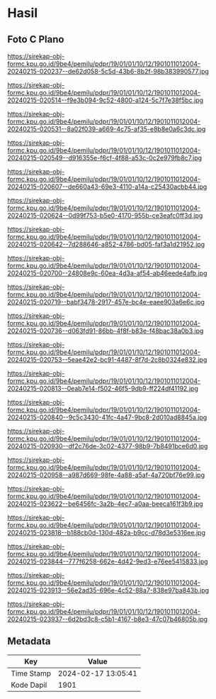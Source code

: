 # Hasil

## Foto C Plano

https://sirekap-obj-formc.kpu.go.id/9be4/pemilu/pdpr/19/01/01/10/12/1901011012004-20240215-020237--de62d058-5c5d-43b6-8b2f-98b383990577.jpg

https://sirekap-obj-formc.kpu.go.id/9be4/pemilu/pdpr/19/01/01/10/12/1901011012004-20240215-020514--f9e3b094-9c52-4800-a124-5c7f7e38f5bc.jpg

https://sirekap-obj-formc.kpu.go.id/9be4/pemilu/pdpr/19/01/01/10/12/1901011012004-20240215-020531--8a02f039-a669-4c75-af35-e8b8e0a6c3dc.jpg

https://sirekap-obj-formc.kpu.go.id/9be4/pemilu/pdpr/19/01/01/10/12/1901011012004-20240215-020549--d916355e-f6cf-4f88-a53c-0c2e979fb8c7.jpg

https://sirekap-obj-formc.kpu.go.id/9be4/pemilu/pdpr/19/01/01/10/12/1901011012004-20240215-020607--de660a43-69e3-4110-a14a-c25430acbb44.jpg

https://sirekap-obj-formc.kpu.go.id/9be4/pemilu/pdpr/19/01/01/10/12/1901011012004-20240215-020624--0d99f753-b5e0-4170-955b-ce3eafc0ff3d.jpg

https://sirekap-obj-formc.kpu.go.id/9be4/pemilu/pdpr/19/01/01/10/12/1901011012004-20240215-020642--7d288646-a852-4786-bd05-faf3a1d21952.jpg

https://sirekap-obj-formc.kpu.go.id/9be4/pemilu/pdpr/19/01/01/10/12/1901011012004-20240215-020700--24808e9c-60ea-4d3a-af54-ab46eede4afb.jpg

https://sirekap-obj-formc.kpu.go.id/9be4/pemilu/pdpr/19/01/01/10/12/1901011012004-20240215-020719--babf3478-2917-457e-bc4e-eaee903a6e6c.jpg

https://sirekap-obj-formc.kpu.go.id/9be4/pemilu/pdpr/19/01/01/10/12/1901011012004-20240215-020736--d063fd91-86bb-4f8f-b83e-f48bac38a0b3.jpg

https://sirekap-obj-formc.kpu.go.id/9be4/pemilu/pdpr/19/01/01/10/12/1901011012004-20240215-020753--5eae42e2-bc91-4487-8f7d-2c8b0324e832.jpg

https://sirekap-obj-formc.kpu.go.id/9be4/pemilu/pdpr/19/01/01/10/12/1901011012004-20240215-020813--0eab7e14-f502-46f5-9db9-ff224df41192.jpg

https://sirekap-obj-formc.kpu.go.id/9be4/pemilu/pdpr/19/01/01/10/12/1901011012004-20240215-020840--9c5c3430-41fc-4a47-9bc8-2d010ad8845a.jpg

https://sirekap-obj-formc.kpu.go.id/9be4/pemilu/pdpr/19/01/01/10/12/1901011012004-20240215-020930--df2c76de-3c02-4377-98b9-7b8491bce6d0.jpg

https://sirekap-obj-formc.kpu.go.id/9be4/pemilu/pdpr/19/01/01/10/12/1901011012004-20240215-020958--a987d669-98fe-4a88-a5af-4a720bf76e99.jpg

https://sirekap-obj-formc.kpu.go.id/9be4/pemilu/pdpr/19/01/01/10/12/1901011012004-20240215-023622--be6456fc-3a2b-4ec7-a0aa-beeca161f3b9.jpg

https://sirekap-obj-formc.kpu.go.id/9be4/pemilu/pdpr/19/01/01/10/12/1901011012004-20240215-023818--b188cb0d-130d-482a-b9cc-d78d3e5316ee.jpg

https://sirekap-obj-formc.kpu.go.id/9be4/pemilu/pdpr/19/01/01/10/12/1901011012004-20240215-023844--777f6258-662e-4d42-9ed3-e76ee5415833.jpg

https://sirekap-obj-formc.kpu.go.id/9be4/pemilu/pdpr/19/01/01/10/12/1901011012004-20240215-023913--56e2ad35-696e-4c52-88a7-838e97ba843b.jpg

https://sirekap-obj-formc.kpu.go.id/9be4/pemilu/pdpr/19/01/01/10/12/1901011012004-20240215-023937--6d2bd3c8-c5b1-4167-b8e3-47c07b46805b.jpg


## Metadata

| Key        | Value               |
| ---------- | ------------------- |
| Time Stamp | 2024-02-17 13:05:41 |
| Kode Dapil | 1901                |



